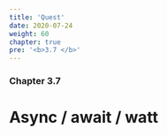 ```yaml
---
title: 'Quest'
date: 2020-07-24
weight: 60
chapter: true
pre: '<b>3.7 </b>'
---
```


### Chapter 3.7

# Async / await / watt
